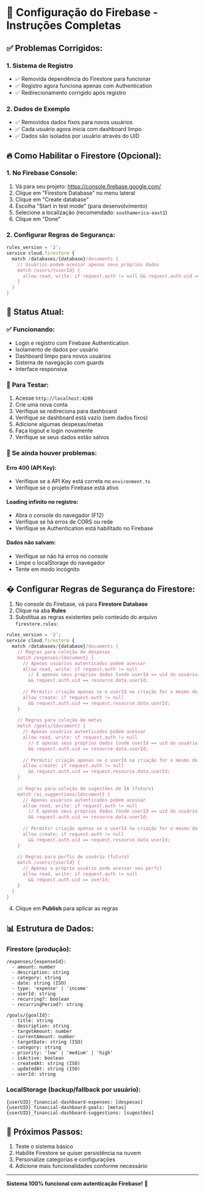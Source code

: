 # 🔧 Configuração do Firebase - Instruções Completas

## ✅ **Problemas Corrigidos:**

### 1. **Sistema de Registro**
- ✅ Removida dependência do Firestore para funcionar
- ✅ Registro agora funciona apenas com Authentication
- ✅ Redirecionamento corrigido após registro

### 2. **Dados de Exemplo**
- ✅ Removidos dados fixos para novos usuários
- ✅ Cada usuário agora inicia com dashboard limpo
- ✅ Dados são isolados por usuário através do UID

## 🔥 **Como Habilitar o Firestore (Opcional):**

### 1. **No Firebase Console:**
1. Vá para seu projeto: https://console.firebase.google.com/
2. Clique em "Firestore Database" no menu lateral
3. Clique em "Create database"
4. Escolha "Start in test mode" (para desenvolvimento)
5. Selecione a localização (recomendado: `southamerica-east1`)
6. Clique em "Done"

### 2. **Configurar Regras de Segurança:**
```javascript
rules_version = '2';
service cloud.firestore {
  match /databases/{database}/documents {
    // Usuários podem acessar apenas seus próprios dados
    match /users/{userId} {
      allow read, write: if request.auth != null && request.auth.uid == userId;
    }
  }
}
```

## 🎯 **Status Atual:**

### ✅ **Funcionando:**
- Login e registro com Firebase Authentication
- Isolamento de dados por usuário
- Dashboard limpo para novos usuários
- Sistema de navegação com guards
- Interface responsiva

### 🔄 **Para Testar:**
1. Acesse `http://localhost:4200`
2. Crie uma nova conta
3. Verifique se redireciona para dashboard
4. Verifique se dashboard está vazio (sem dados fixos)
5. Adicione algumas despesas/metas
6. Faça logout e login novamente
7. Verifique se seus dados estão salvos

### 🐛 **Se ainda houver problemas:**

#### **Erro 400 (API Key):**
- Verifique se a API Key está correta no `environment.ts`
- Verifique se o projeto Firebase está ativo

#### **Loading infinito no registro:**
- Abra o console do navegador (F12)
- Verifique se há erros de CORS ou rede
- Verifique se Authentication está habilitado no Firebase

#### **Dados não salvam:**
- Verifique se não há erros no console
- Limpe o localStorage do navegador
- Tente em modo incógnito

## � **Configurar Regras de Segurança do Firestore:**

1. No console do Firebase, vá para **Firestore Database**
2. Clique na aba **Rules**
3. Substitua as regras existentes pelo conteúdo do arquivo `firestore.rules`:

```javascript
rules_version = '2';
service cloud.firestore {
  match /databases/{database}/documents {
    // Regras para coleção de despesas
    match /expenses/{document} {
      // Apenas usuários autenticados podem acessar
      allow read, write: if request.auth != null 
        // E apenas seus próprios dados (onde userId == uid do usuário)
        && request.auth.uid == resource.data.userId;
      
      // Permitir criação apenas se o userId na criação for o mesmo do usuário autenticado
      allow create: if request.auth != null 
        && request.auth.uid == request.resource.data.userId;
    }
    
    // Regras para coleção de metas
    match /goals/{document} {
      // Apenas usuários autenticados podem acessar
      allow read, write: if request.auth != null 
        // E apenas seus próprios dados (onde userId == uid do usuário)
        && request.auth.uid == resource.data.userId;
      
      // Permitir criação apenas se o userId na criação for o mesmo do usuário autenticado
      allow create: if request.auth != null 
        && request.auth.uid == request.resource.data.userId;
    }
    
    // Regras para coleção de sugestões de IA (futuro)
    match /ai_suggestions/{document} {
      // Apenas usuários autenticados podem acessar
      allow read, write: if request.auth != null 
        // E apenas seus próprios dados (onde userId == uid do usuário)
        && request.auth.uid == resource.data.userId;
      
      // Permitir criação apenas se o userId na criação for o mesmo do usuário autenticado
      allow create: if request.auth != null 
        && request.auth.uid == request.resource.data.userId;
    }
    
    // Regras para perfis de usuário (futuro)
    match /users/{userId} {
      // Apenas o próprio usuário pode acessar seu perfil
      allow read, write: if request.auth != null 
        && request.auth.uid == userId;
    }
  }
}
```

4. Clique em **Publish** para aplicar as regras

## 📊 **Estrutura de Dados:**

### **Firestore (produção):**
```
/expenses/{expenseId}:
  - amount: number
  - description: string
  - category: string
  - date: string (ISO)
  - type: 'expense' | 'income'
  - userId: string
  - recurring?: boolean
  - recurringPeriod?: string

/goals/{goalId}:
  - title: string
  - description: string
  - targetAmount: number
  - currentAmount: number
  - targetDate: string (ISO)
  - category: string
  - priority: 'low' | 'medium' | 'high'
  - isActive: boolean
  - createdAt: string (ISO)
  - updatedAt: string (ISO)
  - userId: string
```

### **LocalStorage (backup/fallback por usuário):**
```
{userUID}_financial-dashboard-expenses: [despesas]
{userUID}_financial-dashboard-goals: [metas]
{userUID}_financial-dashboard-suggestions: [sugestões]
```

## 🚀 **Próximos Passos:**
1. Teste o sistema básico
2. Habilite Firestore se quiser persistência na nuvem
3. Personalize categorias e configurações
4. Adicione mais funcionalidades conforme necessário

---

**Sistema 100% funcional com autenticação Firebase!** 🎉
